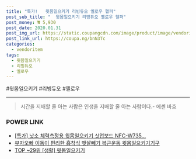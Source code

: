 ```yaml
--- 
title: "특가!   윗몸일으키기 리빙듀오 옐로우 헬퍼" 
post_sub_title: "  윗몸일으키기 리빙듀오 옐로우 헬퍼" 
post_money: ₩ 5,930 
post_date: 2020.01.31 
post_img_url: https://static.coupangcdn.com/image/product/image/vendoritem/2018/11/27/3801508610/623950a7-eaa5-48d7-aafa-1d5e70292cf9.jpg 
post_link_url: https://coupa.ng/bnN3Tc 
categories: 
  - vendoritem 
tags: 
  - 윗몸일으키기 
  - 리빙듀오 
  - 옐로우 
--- 
```

  #윗몸일으키기 #리빙듀오 #옐로우 
<hr> 

> 시간을 지배할 줄 아는 사람은 인생을 지배할 줄 아는 사람이다.- 에센 바흐  


### POWER LINK

* <a href="https://blog.naver.com/santokki14/221791040141" target="_blank">[특가] 낫소 체력측정용 윗몸일으키기 싯업보드 NFC-W735...</a>
* <a href="https://blog.naver.com/fasyy4321/221792181384" target="_blank">부자오빠 이동이 편리한 흡착식 뱃살빼기 복근운동 윗몸일으키기기구</a>
* <a href="https://blog.naver.com/an0733/221790886718" target="_blank"> TOP ~29위 [생활] 윗몸일으키기</a>
